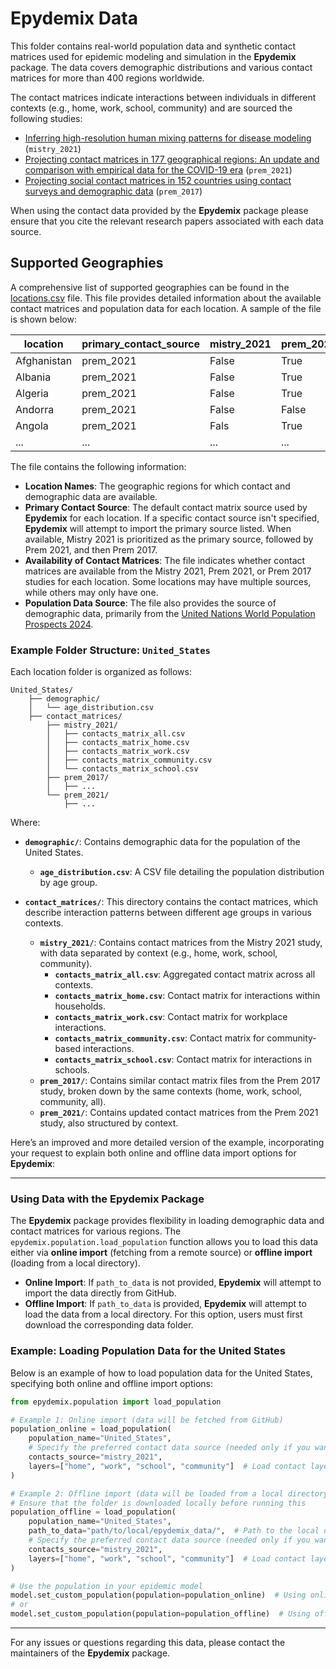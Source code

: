 # Epydemix Data

This folder contains real-world population data and synthetic contact matrices used for epidemic modeling and simulation in the **Epydemix** package. The data covers demographic distributions and various contact matrices for more than $400$ regions worldwide.

The contact matrices indicate interactions between individuals in different contexts (e.g., home, work, school, community) and are sourced the following studies:
- [Inferring high-resolution human mixing patterns for disease modeling](https://www.nature.com/articles/s41467-020-20544-y) (`mistry_2021`)
- [Projecting contact matrices in 177 geographical regions: An update and comparison with empirical data for the COVID-19 era](https://journals.plos.org/ploscompbiol/article?id=10.1371/journal.pcbi.1009098) (`prem_2021`)
- [Projecting social contact matrices in 152 countries using contact surveys and demographic data](https://journals.plos.org/ploscompbiol/article?id=10.1371/journal.pcbi.1005697) (`prem_2017`)

When using the contact data provided by the **Epydemix** package please ensure that you cite the relevant research papers associated with each data source.

## Supported Geographies

A comprehensive list of supported geographies can be found in the [locations.csv](https://github.com/ngozzi/epydemix/blob/main/epydemix_data/locations.csv) file. This file provides detailed information about the available contact matrices and population data for each location. A sample of the file is shown below:

| **location**    | **primary_contact_source** | **mistry_2021** | **prem_2021** | **prem_2017** | **population_source** |
|-----------------|----------------------------|-----------------|---------------|---------------|------------------------|
| Afghanistan     | prem_2021                   | False          | True          | False         | https://population.un.org/wpp/Download/Standard/CSV/ |
| Albania         | prem_2021                   | False          | True          | True          | https://population.un.org/wpp/Download/Standard/CSV/ |
| Algeria         | prem_2021                   | False          | True          | True          | https://population.un.org/wpp/Download/Standard/CSV/ |
| Andorra         | prem_2021                   | False          | False         | True          | https://population.un.org/wpp/Download/Standard/CSV/ |
| Angola          | prem_2021                   | Fals           | True          | False         | https://population.un.org/wpp/Download/Standard/CSV/ |
| ...             | ...                         | ...            | ...           | ...           | ...                    |


The file contains the following information:
- **Location Names**: The geographic regions for which contact and demographic data are available.
- **Primary Contact Source**: The default contact matrix source used by **Epydemix** for each location. If a specific contact source isn't specified, **Epydemix** will attempt to import the primary source listed. When available, Mistry 2021 is prioritized as the primary source, followed by Prem 2021, and then Prem 2017.
- **Availability of Contact Matrices**: The file indicates whether contact matrices are available from the Mistry 2021, Prem 2021, or Prem 2017 studies for each location. Some locations may have multiple sources, while others may only have one.
- **Population Data Source**: The file also provides the source of demographic data, primarily from the [United Nations World Population Prospects 2024](https://population.un.org/wpp/Download/Standard/CSV/).


### Example Folder Structure: `United_States`

Each location folder is organized as follows:

```
United_States/
    ├── demographic/
    │   └── age_distribution.csv
    ├── contact_matrices/
        ├── mistry_2021/
        │   ├── contacts_matrix_all.csv
        │   ├── contacts_matrix_home.csv
        │   ├── contacts_matrix_work.csv
        │   ├── contacts_matrix_community.csv
        │   └── contacts_matrix_school.csv
        ├── prem_2017/
        │   ├── ...
        └── prem_2021/
            ├── ...
```
Where:
- **`demographic/`**: Contains demographic data for the population of the United States.
  - **`age_distribution.csv`**: A CSV file detailing the population distribution by age group.
  
- **`contact_matrices/`**: This directory contains the contact matrices, which describe interaction patterns between different age groups in various contexts.
  - **`mistry_2021/`**: Contains contact matrices from the Mistry 2021 study, with data separated by context (e.g., home, work, school, community).
    - **`contacts_matrix_all.csv`**: Aggregated contact matrix across all contexts.
    - **`contacts_matrix_home.csv`**: Contact matrix for interactions within households.
    - **`contacts_matrix_work.csv`**: Contact matrix for workplace interactions.
    - **`contacts_matrix_community.csv`**: Contact matrix for community-based interactions.
    - **`contacts_matrix_school.csv`**: Contact matrix for interactions in schools.
  - **`prem_2017/`**: Contains similar contact matrix files from the Prem 2017 study, broken down by the same contexts (home, work, school, community, all).
  - **`prem_2021/`**: Contains updated contact matrices from the Prem 2021 study, also structured by context.

Here’s an improved and more detailed version of the example, incorporating your request to explain both online and offline data import options for **Epydemix**:

---

### Using Data with the **Epydemix** Package

The **Epydemix** package provides flexibility in loading demographic data and contact matrices for various regions. The `epydemix.population.load_population` function allows you to load this data either via **online import** (fetching from a remote source) or **offline import** (loading from a local directory).

- **Online Import**: If `path_to_data` is not provided, **Epydemix** will attempt to import the data directly from GitHub.
- **Offline Import**: If `path_to_data` is provided, **Epydemix** will attempt to load the data from a local directory. For this option, users must first download the corresponding data folder.

### Example: Loading Population Data for the United States

Below is an example of how to load population data for the United States, specifying both online and offline import options:

```python
from epydemix.population import load_population

# Example 1: Online import (data will be fetched from GitHub)
population_online = load_population(
    population_name="United_States",
    # Specify the preferred contact data source (needed only if you want to override the default primary source)
    contacts_source="mistry_2021",  
    layers=["home", "work", "school", "community"]  # Load contact layers (by default all layers are imported)
)

# Example 2: Offline import (data will be loaded from a local directory)
# Ensure that the folder is downloaded locally before running this
population_offline = load_population(
    population_name="United_States",
    path_to_data="path/to/local/epydemix_data/",  # Path to the local data folder
    # Specify the preferred contact data source (needed only if you want to override the default primary source)
    contacts_source="mistry_2021", 
    layers=["home", "work", "school", "community"]  # Load contact layers (by default all layers are imported)
)

# Use the population in your epidemic model
model.set_custom_population(population=population_online)  # Using online data
# or
model.set_custom_population(population=population_offline)  # Using offline data
```

---

For any issues or questions regarding this data, please contact the maintainers of the **Epydemix** package.

